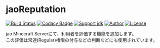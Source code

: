 # jaoReputation
[![Build Status](https://travis-ci.org/jaoafa/jaoReputation.svg?branch=master)](https://travis-ci.org/jaoafa/jaoReputation)
[![Codacy Badge](https://api.codacy.com/project/badge/Grade/8dd23816dba646ed8f862a063d3af188)](https://www.codacy.com/app/book000/jaoReputation?utm_source=github.com&amp;utm_medium=referral&amp;utm_content=jaoafa/jaoReputation&amp;utm_campaign=Badge_Grade)
[![Support jdk](https://img.shields.io/badge/Support%20jdk-oraclejdk8-red.svg)](https://img.shields.io)
[![Author](https://img.shields.io/badge/Author%20MinecraftID-mine__book000-orange.svg)](https://img.shields.io)
[![License](https://img.shields.io/badge/license-None-yellow.svg)](https://img.shields.io)

jao Minecraft Serverにて、利用者を評価する機能を追加します。  
この評価は常連(Regular)権限の付与などの判断などにも使用されています。
